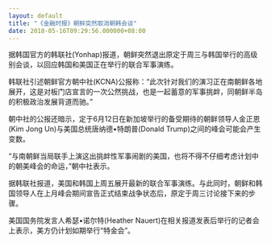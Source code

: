 ```yaml
---
layout: default
title: "《金融时报》朝鲜突然取消朝韩会谈"
date: 2018-05-16T09:29:56.000000+08:00
---
```


据韩国官方的韩联社(Yonhap)报道，朝鲜突然退出原定于周三与韩国举行的高级别会谈，以回应韩国和美国正在举行的联合军事演练。

韩联社引述朝鲜官方朝中社(KCNA)公报称：“此次针对我们的演习正在南朝鲜各地展开，这是对板门店宣言的一次公然挑战，也是一起蓄意的军事挑衅，同朝鲜半岛的积极政治发展背道而驰。”

朝中社的公报还暗示，定于6月12日在新加坡举行的备受期待的朝鲜领导人金正恩(Kim Jong Un)与美国总统唐纳德•特朗普(Donald Trump)之间的峰会可能会产生变数。

“与南朝鲜当局联手上演这出挑衅性军事闹剧的美国，也将不得不仔细考虑计划中的朝美峰会的命运，”朝中社表示。

据韩联社报道，美国和韩国上周五展开最新的联合军事演练。与此同时，朝鲜和韩国领导人在上月峰会期间宣告正式结束战争状态后，原定于周三讨论接下来的步骤。

美国国务院发言人希瑟•诺尔特(Heather Nauert)在相关报道发表后举行的记者会上表示，美方仍计划如期举行“特金会”。

